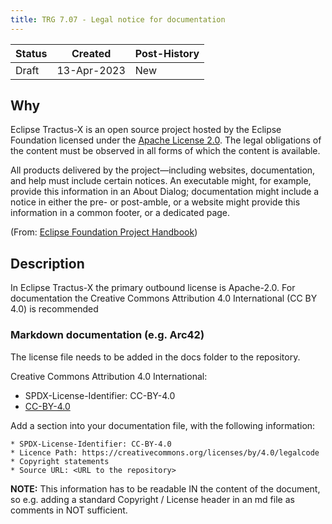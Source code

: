 ```yaml
---
title: TRG 7.07 - Legal notice for documentation
---
```


| Status | Created     | Post-History  |
|--------|-------------|---------------|
| Draft  | 13-Apr-2023 | New           |

## Why

Eclipse Tractus-X is an open source project hosted by the Eclipse Foundation licensed under the [Apache License 2.0](https://spdx.org/licenses/Apache-2.0). The legal obligations of the content must be observed in all forms of which the content is available.

All products delivered by the project—including websites, documentation, and help must include certain notices. An executable might, for example, provide this information in an About Dialog; documentation might include a notice in either the pre- or post-amble, or a website might provide this information in a common footer, or a dedicated page.

(From: [Eclipse Foundation Project Handbook](https://www.eclipse.org/projects/handbook/#legaldoc-end-user))

## Description

In Eclipse Tractus-X the primary outbound license is Apache-2.0. For documentation the Creative Commons Attribution 4.0 International (CC BY 4.0) is recommended

### Markdown documentation (e.g. Arc42)

The license file needs to be added in the docs folder to the repository.

Creative Commons Attribution 4.0 International:

- SPDX-License-Identifier: CC-BY-4.0
- [CC-BY-4.0](https://creativecommons.org/licenses/by/4.0/legalcode)

Add a section into your documentation file, with the following information:

    * SPDX-License-Identifier: CC-BY-4.0
    * Licence Path: https://creativecommons.org/licenses/by/4.0/legalcode
    * Copyright statements
    * Source URL: <URL to the repository>

**NOTE:** This information has to be readable IN the content of the document, so e.g. adding a standard Copyright / License header in an md file as comments in NOT sufficient.
